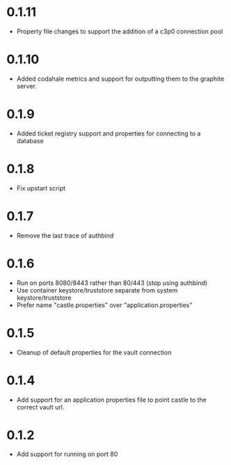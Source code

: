 # 0.1.11
* Property file changes to support the addition of a c3p0 connection pool

# 0.1.10
* Added codahale metrics and support for outputting them to the graphite server.

# 0.1.9

* Added ticket registry support and properties for connecting to a database

# 0.1.8

* Fix upstart script

# 0.1.7

* Remove the last trace of authbind

# 0.1.6

* Run on ports 8080/8443 rather than 80/443 (stop using authbind)
* Use container keystore/truststore separate from system keystore/truststore
* Prefer name "castle.properties" over "application.properties"

# 0.1.5

* Cleanup of default properties for the vault connection

# 0.1.4

* Add support for an application properties file to point castle to the correct vault url.

# 0.1.2

* Add support for running on port 80
